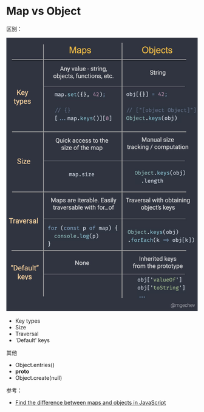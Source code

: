 # Map vs Object

区别：

![map vs object](./img/map-vs-object.jpg)

- Key types
- Size
- Traversal
- 'Default' keys

其他

- Object.entries()
- __proto__
- Object.create(null)

参考：

- [Find the difference between maps and objects in JavaScript](https://twitter.com/mgechev/status/1437997120263491590)
